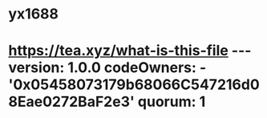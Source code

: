 # yx1688
# https://tea.xyz/what-is-this-file --- version: 1.0.0 codeOwners:   - '0x05458073179b68066C547216d08Eae0272BaF2e3' quorum: 1
